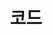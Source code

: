 ---
lastmod: 2022-10-02
title:  코드
weight: 2
level_of_description: 레코드그룹-r2
components: 
  - https://private.textconsulting.io/red-bg.jpg
description: 회사 및 개발팀에 속해 이끌거나 소속되어 진행했던 프로젝트 기록입니다.
link:
---
